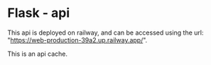 # Flask - api
This api is deployed on railway, and can be accessed using the url: "https://web-production-39a2.up.railway.app/".

This is an api cache.
